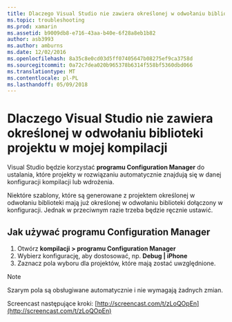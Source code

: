 ```yaml
---
title: Dlaczego Visual Studio nie zawiera określonej w odwołaniu biblioteki projektu w mojej kompilacji?
ms.topic: troubleshooting
ms.prod: xamarin
ms.assetid: b9009db8-e716-43aa-b40e-6f28a8eb1b82
author: asb3993
ms.author: amburns
ms.date: 12/02/2016
ms.openlocfilehash: 8a35c8e0cd03d5ff07405647b08275ef9ca3758d
ms.sourcegitcommit: 0a72c7dea020b965378b6314f558bf5360dbd066
ms.translationtype: MT
ms.contentlocale: pl-PL
ms.lasthandoff: 05/09/2018
---
```

# <a name="why-doesnt-visual-studio-include-my-referenced-library-project-in-my-build"></a>Dlaczego Visual Studio nie zawiera określonej w odwołaniu biblioteki projektu w mojej kompilacji

Visual Studio będzie korzystać **programu Configuration Manager** do ustalania, które projekty w rozwiązaniu automatycznie znajdują się w danej konfiguracji kompilacji lub wdrożenia.

Niektóre szablony, które są generowane z projektem określonej w odwołaniu biblioteki mają już określonej w odwołaniu biblioteki dołączony w konfiguracji. Jednak w przeciwnym razie trzeba będzie ręcznie ustawić.

## <a name="how-to-use-the-configuration-manager"></a>Jak używać programu Configuration Manager

1. Otwórz **kompilacji > programu Configuration Manager**
2. Wybierz konfigurację, aby dostosować, np. **Debug | iPhone**
3. Zaznacz pola wyboru dla projektów, które mają zostać uwzględnione.

> [!NOTE]
> Szarym pola są obsługiwane automatycznie i nie wymagają żadnych zmian.

Screencast następujące kroki: [http://screencast.com/t/zLoQOpEn](http://screencast.com/t/zLoQOpEn)

